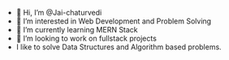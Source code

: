 - 👋 Hi, I’m @Jai-chaturvedi
- 👀 I’m interested in Web Development and Problem Solving
- 🌱 I’m currently learning MERN Stack
- 💞️ I’m looking to work on fullstack projects
- I like to solve Data Structures and Algorithm based problems.


<!---
Jai-chaturvedi/Jai-chaturvedi is a ✨ special ✨ repository because its `README.md` (this file) appears on your GitHub profile.
You can click the Preview link to take a look at your changes.
--->
